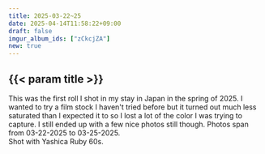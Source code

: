 ```yaml
---
title: 2025-03-22~25
date: 2025-04-14T11:58:22+09:00
draft: false
imgur_album_ids: ["zCkcjZA"]
new: true
---
```


<h2 id="title">{{< param title >}}</h2>

This was the first roll I shot in my stay in Japan in the spring of 2025. I wanted to try a film stock I haven't tried before but it turned out much less saturated than I expected it to so I lost a lot of the color I was trying to capture. I still ended up with a few nice photos still though.
Photos span from 03-22-2025 to 03-25-2025.<br>
Shot with Yashica Ruby 60s.
